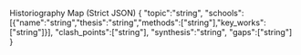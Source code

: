Historiography Map (Strict JSON)
{
  "topic":"string",
  "schools":[{"name":"string","thesis":"string","methods":["string"],"key_works":["string"]}],
  "clash_points":["string"],
  "synthesis":"string",
  "gaps":["string"]
}

